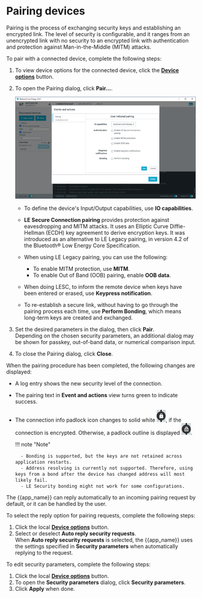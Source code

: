 # Pairing devices

Pairing is the process of exchanging security keys and establishing an encrypted link. The level of security is configurable, and it ranges from an unencrypted link with no security to an encrypted link with authentication and protection against Man-in-the-Middle (MITM) attacks.

To pair with a connected device, complete the following steps:

1. To view device options for the connected device, click the [**Device options**](./overview_and_ui.md#device-options) button.
2. To open the Pairing dialog, click **Pair...**.

    ![Pairing dialog](./screenshots/nRF_connect_pairing.png)

    - To define the device's Input/Output capabilities, use **IO capabilities**.
    - **LE Secure Connection pairing** provides protection against eavesdropping and MITM attacks. It uses an Elliptic Curve Diffie-Hellman (ECDH) key agreement to derive encryption keys. It was introduced as an alternative to LE Legacy pairing, in version 4.2 of the Bluetooth® Low Energy Core Specification.
    - When using LE Legacy pairing, you can use the following:

        - To enable MITM protection, use **MITM**.
        - To enable Out of Band (OOB) pairing, enable **OOB data**.

    - When doing LESC, to inform the remote device when keys have been entered or erased, use **Keypress notification**.
    - To re-establish a secure link, without having to go through the pairing process each time, use **Perform Bonding**, which means long-term keys are created and exchanged.

3. Set the desired parameters in the dialog, then click **Pair**.<br/>
   Depending on the chosen security parameters, an additional dialog may be shown for passkey, out-of-band data, or numerical comparison input.
5. To close the Pairing dialog, click **Close**.

When the pairing procedure has been completed, the following changes are displayed:

- A log entry shows the new security level of the connection.
- The pairing text in **Event and actions** view turns green to indicate success.
- The connection info padlock icon changes to solid white ![Encrypted](./screenshots/padlock_encrypted.png), if the connection is encrypted. Otherwise, a padlock outline is displayed ![Unencrypted](./screenshots/padlock_unencrypted.png).

    !!! note "Note"

        - Bonding is supported, but the keys are not retained across application restarts.
        - Address resolving is currently not supported. Therefore, using keys from a bond after the device has changed address will most likely fail.
        - LE Security bonding might not work for some configurations.

The {{app_name}} can reply automatically to an incoming pairing request by default, or it can be handled by the user.

To select the reply option for pairing requests, complete the following steps:

1. Click the local [**Device options**](./overview_and_ui.md#device-options) button.
2. Select or deselect **Auto reply security requests**.<br/>
   When **Auto reply security requests** is selected, the {{app_name}} uses the settings specified in **Security parameters** when automatically replying to the request.

To edit security parameters, complete the following steps:

1. Click the local [**Device options**](./overview_and_ui.md#device-options) button.
2. To open the **Security parameters** dialog, click **Security parameters**.
3. Click **Apply** when done.